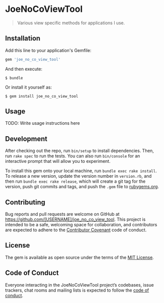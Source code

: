 # JoeNoCoViewTool

> Various view specific methods for applications I use.

## Installation

Add this line to your application's Gemfile:

```ruby
gem 'joe_no_co_view_tool'
```

And then execute:

    $ bundle

Or install it yourself as:

    $ gem install joe_no_co_view_tool

## Usage

TODO: Write usage instructions here

## Development

After checking out the repo, run `bin/setup` to install dependencies. Then, run `rake spec` to run the tests. You can also run `bin/console` for an interactive prompt that will allow you to experiment.

To install this gem onto your local machine, run `bundle exec rake install`. To release a new version, update the version number in `version.rb`, and then run `bundle exec rake release`, which will create a git tag for the version, push git commits and tags, and push the `.gem` file to [rubygems.org](https://rubygems.org).

## Contributing

Bug reports and pull requests are welcome on GitHub at https://github.com/[USERNAME]/joe_no_co_view_tool. This project is intended to be a safe, welcoming space for collaboration, and contributors are expected to adhere to the [Contributor Covenant](http://contributor-covenant.org) code of conduct.

## License

The gem is available as open source under the terms of the [MIT License](https://opensource.org/licenses/MIT).

## Code of Conduct

Everyone interacting in the JoeNoCoViewTool project’s codebases, issue trackers, chat rooms and mailing lists is expected to follow the [code of conduct](https://github.com/[USERNAME]/joe_no_co_view_tool/blob/master/CODE_OF_CONDUCT.md).
